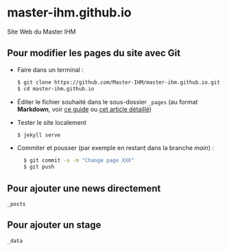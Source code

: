 # master-ihm.github.io
Site Web du Master IHM

## Pour modifier les pages du site avec Git

* Faire dans un terminal :

    ```bash
    $ git clone https://github.com/Master-IHM/master-ihm.github.io.git
    $ cd master-ihm.github.io
    ```

* Éditer le fichier souhaité dans le sous-dossier `_pages` (au format
  **Markdown**, voir [ce guide](https://guides.github.com/features/mastering-markdown/)
  ou [cet article détaillé](https://help.github.com/en/articles/basic-writing-and-formatting-syntax))

* Tester le site localement

    ```bash
    $ jekyll serve
    ```

* Commiter et pousser (par exemple en restant dans la branche *main*) :

  ```bash
	$ git commit -a -m "Change page XXX"
	$ git push
	```

## Pour ajouter une news directement 

`_posts`

## Pour ajouter un stage 

`_data`

 
